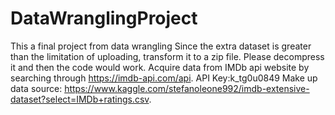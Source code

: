 # DataWranglingProject
This a final project from data wrangling
Since the extra dataset is greater than the limitation of uploading, transform it to a zip file. Please decompress it and then the code would work. 
Acquire data from IMDb api website by searching through https://imdb-api.com/api.
API Key:k_tg0u0849
Make up data source: https://www.kaggle.com/stefanoleone992/imdb-extensive-dataset?select=IMDb+ratings.csv.



